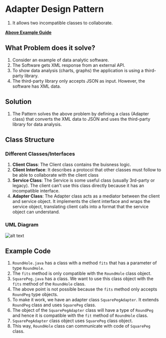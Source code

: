 # Adapter Design Pattern
1. It allows two incompatible classes to collaborate.

[**Above Example Guide**](#example-code)

## What Problem does it solve?
1. Consider an example of data analytic software.
2. The Software gets XML response from an external API.
3. To show data analysis (charts, graphs) the application is using a third-party library.
4. The third-party library only accepts JSON as input. However, the software has XML data.

## Solution
1. The Pattern solves the above problem by defining a class (Adapter class) that converts the XML data to JSON and uses the third-party library for data analysis.


## Class Structure

### Different Classes/Interfaces
1. **Client Class**: The Client class contains the buisness logic.
2. **Client Interface**: It describes a protocol that other classes must follow to be able to collaborate with the client class
3. **Service Class**: The Service is some useful class (usually 3rd-party or legacy). The client can’t use this class directly because it has an incompatible interface.
4. **Adapter Class**: The Adapter class acts as a mediator between the client and service object. It implements the client interface and wraps the service object, translating client calls into a format that the service object can understand.


### UML Diagram
![alt text](<Screenshot 2024-04-28 at 8.00.06 PM.png>)

## Example Code
1. `RoundHole.java` has a class with a method `fits` that has a parameter of type `RoundHole`.
2. The `fits` method is only compatible with the `RoundHole` class object.
3. `SquarePeg.java` has a class. We want to use this class object with the `fits` method of the `RoundHole` class.
4. The above point is not possible because the `fits` method only accepts `RoundPeg` type objects.
5. To make it work, we have an adapter class `SquarePegAdapter`. It extends `RoundPeg` class and uses `SquarePeg` class.
6. The object of the `SquarePegAdapter` class will have a type of `RoundPeg` and hence it is compatible with the `fit` method of `RoundHole` class.
7. `SquarePegAdapter` class object uses `SquarePeg` class object.
8. This way, `RoundHole` class can communicate with code of `SquarePeg` class.
 